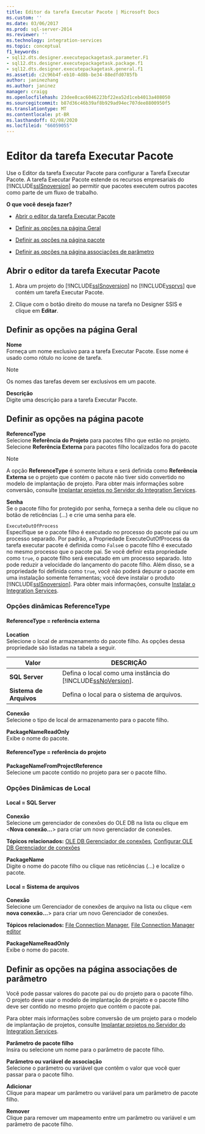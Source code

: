 ```yaml
---
title: Editor da tarefa Executar Pacote | Microsoft Docs
ms.custom: ''
ms.date: 03/06/2017
ms.prod: sql-server-2014
ms.reviewer: ''
ms.technology: integration-services
ms.topic: conceptual
f1_keywords:
- sql12.dts.designer.executepackagetask.parameter.F1
- sql12.dts.designer.executepackagetask.package.f1
- sql12.dts.designer.executepackagetask.general.f1
ms.assetid: c2c96b4f-eb10-4d8b-be34-88edfd0785fb
author: janinezhang
ms.author: janinez
manager: craigg
ms.openlocfilehash: 23dee8cac6046223bf22ea52d1ceb4013a408050
ms.sourcegitcommit: b87d36c46b39af8b929ad94ec707dee8800950f5
ms.translationtype: MT
ms.contentlocale: pt-BR
ms.lasthandoff: 02/08/2020
ms.locfileid: "66059055"
---
```

# <a name="execute-package-task-editor"></a>Editor da tarefa Executar Pacote
  Use o Editor da tarefa Executar Pacote para configurar a Tarefa Executar Pacote. A tarefa Executar Pacote estende os recursos empresariais do [!INCLUDE[ssISnoversion](../includes/ssisnoversion-md.md)] ao permitir que pacotes executem outros pacotes como parte de um fluxo de trabalho.  
  
 **O que você deseja fazer?**  
  
-   [Abrir o editor da tarefa Executar Pacote](#open)  
  
-   [Definir as opções na página Geral](#general)  
  
-   [Definir as opções na página pacote](#package)  
  
-   [Definir as opções na página associações de parâmetro](#parameter)  
  
##  <a name="open"></a>Abrir o editor da tarefa Executar Pacote  
  
1.  Abra um projeto do [!INCLUDE[ssISnoversion](../includes/ssisnoversion-md.md)] no [!INCLUDE[vsprvs](../includes/vsprvs-md.md)] que contém um tarefa Executar Pacote.  
  
2.  Clique com o botão direito do mouse na tarefa no Designer SSIS e clique em **Editar**.  
  
##  <a name="general"></a>Definir as opções na página Geral  
 **Nome**  
 Forneça um nome exclusivo para a tarefa Executar Pacote. Esse nome é usado como rótulo no ícone de tarefa.  
  
> [!NOTE]  
>  Os nomes das tarefas devem ser exclusivos em um pacote.  
  
 **Descrição**  
 Digite uma descrição para a tarefa Executar Pacote.  
  
##  <a name="package"></a>Definir as opções na página pacote  
 **ReferenceType**  
 Selecione **Referência do Projeto** para pacotes filho que estão no projeto. Selecione **Referência Externa** para pacotes filho localizados fora do pacote  
  
> [!NOTE]  
>  A opção **ReferenceType** é somente leitura e será definida como **Referência Externa** se o projeto que contém o pacote não tiver sido convertido no modelo de implantação de projeto. Para obter mais informações sobre conversão, consulte [Implantar projetos no Servidor do Integration Services](../../2014/integration-services/deploy-projects-to-integration-services-server.md).  
  
 **Senha**  
 Se o pacote filho for protegido por senha, forneça a senha dele ou clique no botão de reticências (...) e crie uma senha para ele.  
  
 `ExecuteOutOfProcess`  
 Especifique se o pacote filho é executado no processo do pacote pai ou um processo separado. Por padrão, a Propriedade ExecuteOutOfProcess da tarefa executar pacote é definida como `False`e o pacote filho é executado no mesmo processo que o pacote pai. Se você definir esta propriedade como `true`, o pacote filho será executado em um processo separado. Isto pode reduzir a velocidade do lançamento do pacote filho. Além disso, se a propriedade foi definida como `true`, você não poderá depurar o pacote em uma instalação somente ferramentas; você deve instalar o produto [!INCLUDE[ssISnoversion](../includes/ssisnoversion-md.md)]. Para obter mais informações, consulte [Instalar o Integration Services](install-windows/install-integration-services.md).  
  
### <a name="referencetype-dynamic-options"></a>Opções dinâmicas ReferenceType  
  
#### <a name="referencetype--external-reference"></a>ReferenceType = referência externa  
 **Location**  
 Selecione o local de armazenamento do pacote filho. As opções dessa propriedade são listadas na tabela a seguir.  
  
|Valor|DESCRIÇÃO|  
|-----------|-----------------|  
|**SQL Server**|Defina o local como uma instância do [!INCLUDE[ssNoVersion](../includes/ssnoversion-md.md)].|  
|**Sistema de Arquivos**|Defina o local para o sistema de arquivos.|  
  
 **Conexão**  
 Selecione o tipo de local de armazenamento para o pacote filho.  
  
 **PackageNameReadOnly**  
 Exibe o nome do pacote.  
  
#### <a name="referencetype--project-reference"></a>ReferenceType = referência do projeto  
 **PackageNameFromProjectReference**  
 Selecione um pacote contido no projeto para ser o pacote filho.  
  
### <a name="location-dynamic-options"></a>Opções Dinâmicas de Local  
  
#### <a name="location--sql-server"></a>Local = SQL Server  
 **Conexão**  
 Selecione um gerenciador de conexões do OLE DB na lista ou clique em \<**Nova conexão…**> para criar um novo gerenciador de conexões.  
  
 **Tópicos relacionados:** [OLE DB Gerenciador de conexões](connection-manager/ole-db-connection-manager.md), [Configurar OLE DB Gerenciador de conexões](../../2014/integration-services/configure-ole-db-connection-manager.md)  
  
 **PackageName**  
 Digite o nome do pacote filho ou clique nas reticências (...) e localize o pacote.  
  
#### <a name="location--file-system"></a>Local = Sistema de arquivos  
 **Conexão**  
 Selecione um Gerenciador de conexões de arquivo na lista ou clique \<em **nova conexão...**> para criar um novo Gerenciador de conexões.  
  
 **Tópicos relacionados:** [File Connection Manager](connection-manager/file-connection-manager.md), [File Connection Manager editor](../../2014/integration-services/file-connection-manager-editor.md)  
  
 **PackageNameReadOnly**  
 Exibe o nome do pacote.  
  
##  <a name="parameter"></a>Definir as opções na página associações de parâmetro  
 Você pode passar valores do pacote pai ou do projeto para o pacote filho. O projeto deve usar o modelo de implantação de projeto e o pacote filho deve ser contido no mesmo projeto que contém o pacote pai.  
  
 Para obter mais informações sobre conversão de um projeto para o modelo de implantação de projetos, consulte [Implantar projetos no Servidor do Integration Services](../../2014/integration-services/deploy-projects-to-integration-services-server.md).  
  
 **Parâmetro de pacote filho**  
 Insira ou selecione um nome para o parâmetro de pacote filho.  
  
 **Parâmetro ou variável de associação**  
 Selecione o parâmetro ou variável que contêm o valor que você quer passar para o pacote filho.  
  
 **Adicionar**  
 Clique para mapear um parâmetro ou variável para um parâmetro de pacote filho.  
  
 **Remover**  
 Clique para remover um mapeamento entre um parâmetro ou variável e um parâmetro de pacote filho.  
  
  

